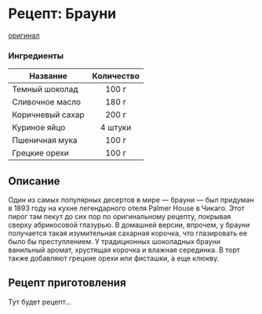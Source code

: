 # Рецепт: Брауни
[оригинал](https://eda.ru/recepty/vypechka-deserty/brauni-brownie-20955)

### Ингредиенты
| Название        	  | Количество  |
|--------------------|:-----------------:|
| Темный шоколад  	  | 100 г 		|
| Сливочное масло 	  | 180 г      	|
| Коричневый сахар	  | 200 г     	|
| Куриное яйцо	      | 4 штуки     	|
| Пшеничная мука	    | 100 г      	|
| Грецкие орехи	     | 100 г     	|

## Описание
Один из самых популярных десертов в мире — брауни — был придуман в 1893 году на кухне легендарного отеля Palmer House в Чикаго. Этот пирог там пекут до сих пор по оригинальному рецепту, покрывая сверху абрикосовой глазурью. В домашней версии, впрочем, у брауни получается такая изумительная сахарная корочка, что глазировать ее было бы преступлением. У традиционных шоколадных брауни ванильный аромат, хрустящая корочка и влажная серединка. В торт также добавляют грецкие орехи или фисташки, а еще клюкву.

## Рецепт приготовления
Тут будет рецепт...
